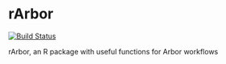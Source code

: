 rArbor
======

[![Build Status](https://travis-ci.org/arborworkflows/aRbor.svg?branch=master)](https://travis-ci.org/arborworkflows/aRbor)

rArbor, an R package with useful functions for Arbor workflows
